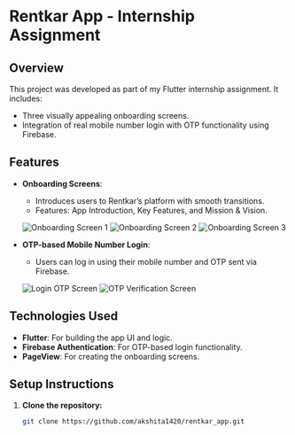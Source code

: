 # Rentkar App - Internship Assignment

## Overview
This project was developed as part of my Flutter internship assignment. It includes:
- Three visually appealing onboarding screens.
- Integration of real mobile number login with OTP functionality using Firebase.

## Features
- **Onboarding Screens**: 
  - Introduces users to Rentkar’s platform with smooth transitions.
  - Features: App Introduction, Key Features, and Mission & Vision.
  
  ![Onboarding Screen 1](rentkar_app/assets/screenshots/screen1.jpg)
  ![Onboarding Screen 2](rentkar_app/assets/screenshots/screen2.jpg)
  ![Onboarding Screen 3](rentkar_app/assets/screenshots/screen3.jpg)
  
- **OTP-based Mobile Number Login**: 
  - Users can log in using their mobile number and OTP sent via Firebase.

  ![Login OTP Screen](rentkar_app/assets/screenshots/LoginOtp.jpg)
  ![OTP Verification Screen](rentkar_app/assets/screenshots/otpverification.jpg)

## Technologies Used
- **Flutter**: For building the app UI and logic.
- **Firebase Authentication**: For OTP-based login functionality.
- **PageView**: For creating the onboarding screens.

## Setup Instructions

1. **Clone the repository:**
   ```bash
   git clone https://github.com/akshita1420/rentkar_app.git
